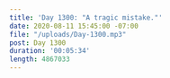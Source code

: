 ```yaml
---
title: 'Day 1300: "A tragic mistake."'
date: 2020-08-11 15:45:00 -07:00
file: "/uploads/Day-1300.mp3"
post: Day 1300
duration: '00:05:34'
length: 4867033
---
```


